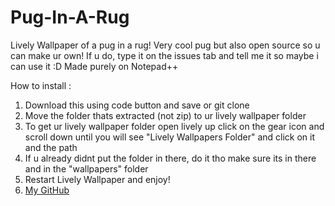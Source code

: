 # Pug-In-A-Rug
Lively Wallpaper of a pug in a rug!
Very cool pug but also open source so u can make ur own!
If u do, type it on the issues tab and tell me it so maybe i can use it :D
Made purely on Notepad++

How to install :
1. Download this using code button and save or git clone
2. Move the folder thats extracted (not zip) to ur lively wallpaper folder
3. To get ur lively wallpaper folder open lively up click on the gear icon and scroll down until you will see "Lively Wallpapers Folder" and click on it and the path
4. If u already didnt put the folder in there, do it tho make sure its in there and in the "wallpapers" folder
5. Restart Lively Wallpaper and enjoy!
6. [My GitHub](https://github.com/nullbytenet)
